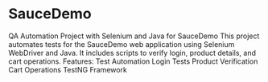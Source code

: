 # SauceDemo
QA Automation Project with Selenium and Java for SauceDemo This project automates tests for the SauceDemo web application using Selenium WebDriver and Java. It includes scripts to verify login, product details, and cart operations. Features:  Test Automation Login Tests Product Verification Cart Operations TestNG Framework

